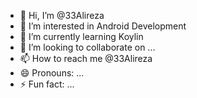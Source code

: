 - 👋 Hi, I’m @33Alireza
- 👀 I’m interested in Android Development
- 🌱 I’m currently learning Koylin
- 💞️ I’m looking to collaborate on ...
- 📫 How to reach me @33Alireza
- 😄 Pronouns: ...
- ⚡ Fun fact: ...

<!---
33Alireza/33Alireza is a ✨ special ✨ repository because its `README.md` (this file) appears on your GitHub profile.
You can click the Preview link to take a look at your changes.
--->
